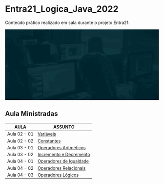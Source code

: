 # Entra21_Logica_Java_2022
Conteúdo prático realizado em sala durante o projeto Entra21.

![Gif Entra21](https://raw.githubusercontent.com/seiler-emerson/Entra21_Logica_Java_2022/main/gif/entra21.gif)

## Aula Ministradas

| AULA | ASSUNTO |
|------|---------|
|Aula 02 - 01|[Variáveis](./Aula%2002%20-%2001%20-%20Variaveis/)
|Aula 02 - 02|[Constantes](./Aula%2002%20-%2002%20-%20Constantes)
|Aula 03 - 01|[Operadores Aritméticos](./Aula%2003%20-%2001%20-%20Operadores%20Aritméticos)
|Aula 03 - 02|[Incremento e Decremento](./Aula%2003%20-%2002%20-%20Operadores%20Aritméticos)
|Aula 04 - 01|[Operadores de Igualdade](./Aula%2004%20-%2001%20-%20Operadores%20de%20Igualdade)
|Aula 04 - 02|[Operadores Relacionais](./Aula%2004%20-%2002%20-%20Operadores%20Relacionais)
|Aula 04 - 03|[Operadores Lógicos](./Aula%2004%20-%2003%20-%20Operadores%20Lógicos)
